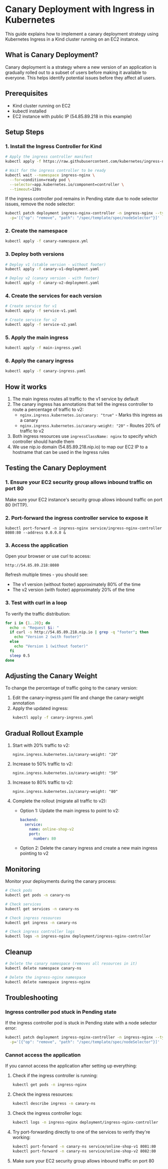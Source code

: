 # Canary Deployment with Ingress in Kubernetes

This guide explains how to implement a canary deployment strategy using Kubernetes Ingress in a Kind cluster running on an EC2 instance.

## What is Canary Deployment?

Canary deployment is a strategy where a new version of an application is gradually rolled out to a subset of users before making it available to everyone. This helps identify potential issues before they affect all users.

## Prerequisites

- Kind cluster running on EC2
- kubectl installed
- EC2 instance with public IP (54.85.89.218 in this example)

## Setup Steps

### 1. Install the Ingress Controller for Kind

```bash
# Apply the ingress controller manifest
kubectl apply -f https://raw.githubusercontent.com/kubernetes/ingress-nginx/controller-v1.8.2/deploy/static/provider/kind/deploy.yaml

# Wait for the ingress controller to be ready
kubectl wait --namespace ingress-nginx \
  --for=condition=ready pod \
  --selector=app.kubernetes.io/component=controller \
  --timeout=120s
```

If the ingress controller pod remains in Pending state due to node selector issues, remove the node selector:

```bash
kubectl patch deployment ingress-nginx-controller -n ingress-nginx --type=json \
  -p='[{"op": "remove", "path": "/spec/template/spec/nodeSelector"}]'
```

### 2. Create the namespace

```bash
kubectl apply -f canary-namespace.yml
```

### 3. Deploy both versions

```bash
# Deploy v1 (stable version - without footer)
kubectl apply -f canary-v1-deployment.yaml

# Deploy v2 (canary version - with footer)
kubectl apply -f canary-v2-deployment.yaml
```

### 4. Create the services for each version

```bash
# Create service for v1
kubectl apply -f service-v1.yaml

# Create service for v2
kubectl apply -f service-v2.yaml
```

### 5. Apply the main ingress

```bash
kubectl apply -f main-ingress.yaml
```

### 6. Apply the canary ingress

```bash
kubectl apply -f canary-ingress.yaml
```

## How it works

1. The main ingress routes all traffic to the v1 service by default
2. The canary ingress has annotations that tell the ingress controller to route a percentage of traffic to v2:
   - `nginx.ingress.kubernetes.io/canary: "true"` - Marks this ingress as a canary
   - `nginx.ingress.kubernetes.io/canary-weight: "20"` - Routes 20% of traffic to v2
3. Both ingress resources use `ingressClassName: nginx` to specify which controller should handle them
4. We use nip.io domain (54.85.89.218.nip.io) to map our EC2 IP to a hostname that can be used in the Ingress rules

## Testing the Canary Deployment

### 1. Ensure your EC2 security group allows inbound traffic on port 80

Make sure your EC2 instance's security group allows inbound traffic on port 80 (HTTP).

### 2. Port-forward the ingress controller service to expose it

```
kubectl port-forward -n ingress-nginx service/ingress-nginx-controller 8080:80 --address 0.0.0.0 &
```

### 3. Access the application

Open your browser or use curl to access:
```
http://54.85.89.218:8080
```

Refresh multiple times - you should see:
- The v1 version (without footer) approximately 80% of the time
- The v2 version (with footer) approximately 20% of the time

### 3. Test with curl in a loop

To verify the traffic distribution:

```bash
for i in {1..20}; do 
  echo -n "Request $i: "
  if curl -s http://54.85.89.218.nip.io | grep -q "footer"; then 
    echo "Version 2 (with footer)"
  else 
    echo "Version 1 (without footer)"
  fi
  sleep 0.5
done
```

## Adjusting the Canary Weight

To change the percentage of traffic going to the canary version:

1. Edit the canary-ingress.yaml file and change the canary-weight annotation
2. Apply the updated ingress:
   ```bash
   kubectl apply -f canary-ingress.yaml
   ```

## Gradual Rollout Example

1. Start with 20% traffic to v2:
   ```
   nginx.ingress.kubernetes.io/canary-weight: "20"
   ```

2. Increase to 50% traffic to v2:
   ```
   nginx.ingress.kubernetes.io/canary-weight: "50"
   ```

3. Increase to 80% traffic to v2:
   ```
   nginx.ingress.kubernetes.io/canary-weight: "80"
   ```

4. Complete the rollout (migrate all traffic to v2):
   - Option 1: Update the main ingress to point to v2:
     ```yaml
     backend:
       service:
         name: online-shop-v2
         port:
           number: 80
     ```
   - Option 2: Delete the canary ingress and create a new main ingress pointing to v2

## Monitoring

Monitor your deployments during the canary process:

```bash
# Check pods
kubectl get pods -n canary-ns

# Check services
kubectl get services -n canary-ns

# Check ingress resources
kubectl get ingress -n canary-ns

# Check ingress controller logs
kubectl logs -n ingress-nginx deployment/ingress-nginx-controller
```

## Cleanup

```bash
# Delete the canary namespace (removes all resources in it)
kubectl delete namespace canary-ns

# Delete the ingress-nginx namespace
kubectl delete namespace ingress-nginx
```

## Troubleshooting

### Ingress controller pod stuck in Pending state

If the ingress controller pod is stuck in Pending state with a node selector error:

```bash
kubectl patch deployment ingress-nginx-controller -n ingress-nginx --type=json \
  -p='[{"op": "remove", "path": "/spec/template/spec/nodeSelector"}]'
```

### Cannot access the application

If you cannot access the application after setting up everything:

1. Check if the ingress controller is running:
   ```bash
   kubectl get pods -n ingress-nginx
   ```

2. Check the ingress resources:
   ```bash
   kubectl describe ingress -n canary-ns
   ```

3. Check the ingress controller logs:
   ```bash
   kubectl logs -n ingress-nginx deployment/ingress-nginx-controller
   ```

4. Try port-forwarding directly to one of the services to verify they're working:
   ```bash
   kubectl port-forward -n canary-ns service/online-shop-v1 8081:80
   kubectl port-forward -n canary-ns service/online-shop-v2 8082:80
   ```

5. Make sure your EC2 security group allows inbound traffic on port 80
